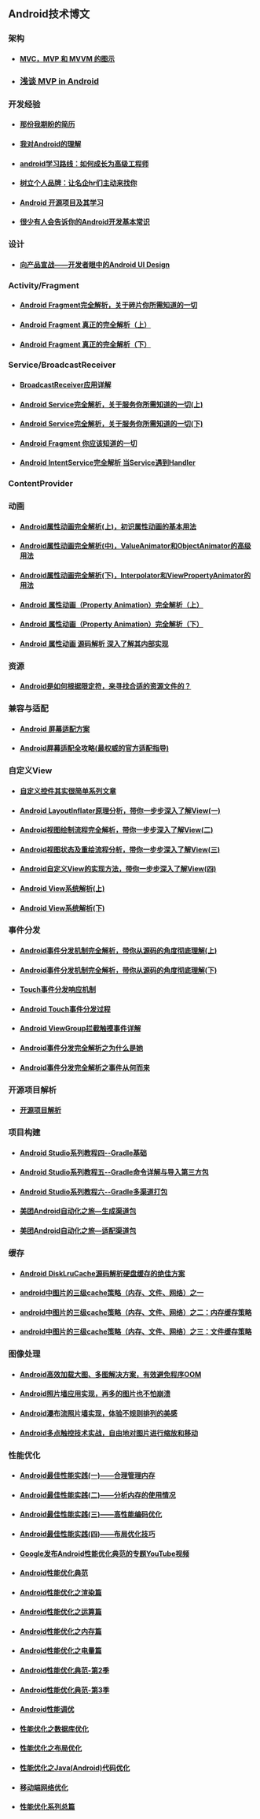 ## Android技术博文

### 架构
* #### [MVC，MVP 和 MVVM 的图示](http://www.ruanyifeng.com/blog/2015/02/mvcmvp_mvvm.html)

* ### [浅谈 MVP in Android](http://blog.csdn.net/lmj623565791/article/details/46596109)

### 开发经验
* #### [那份我期盼的简历](http://a.codekk.com/blogs/detail/5527375bd6459ae793499404)

* #### [我对Android的理解](http://blog.csdn.net/singwhatiwanna/article/details/46810527)

* #### [android学习路线：如何成长为高级工程师](http://blog.csdn.net/singwhatiwanna/article/details/42343847)

* #### [树立个人品牌：让名企hr们主动来找你](http://blog.csdn.net/singwhatiwanna/article/details/19174597)

* #### [Android 开源项目及其学习](http://b.codekk.com/detail/Trinea/Android%20%E5%BC%80%E6%BA%90%E9%A1%B9%E7%9B%AE%E5%8F%8A%E5%85%B6%E5%AD%A6%E4%B9%A0)

* #### [很少有人会告诉你的Android开发基本常识](http://www.jianshu.com/p/d6611c8bd45c?utm_campaign=maleskine&utm_content=note&utm_medium=pc_author_hots&utm_source=recommendation#)

### 设计
* #### [向产品宣战——开发者眼中的Android UI Design](http://blog.csdn.net/eclipsexys/article/details/46238889)

### Activity/Fragment
* #### [Android Fragment完全解析，关于碎片你所需知道的一切](http://blog.csdn.net/guolin_blog/article/details/8881711)

* #### [Android Fragment 真正的完全解析（上）](http://blog.csdn.net/lmj623565791/article/details/37970961)

* #### [Android Fragment 真正的完全解析（下）](http://blog.csdn.net/lmj623565791/article/details/37970961)



### Service/BroadcastReceiver
* #### [BroadcastReceiver应用详解](http://blog.csdn.net/liuhe688/article/details/6955668)

* #### [Android Service完全解析，关于服务你所需知道的一切(上)](http://blog.csdn.net/guolin_blog/article/details/11952435)

* #### [Android Service完全解析，关于服务你所需知道的一切(下)](http://blog.csdn.net/guolin_blog/article/details/9797169)

* #### [Android Fragment 你应该知道的一切](http://blog.csdn.net/lmj623565791/article/details/42628537)

* #### [Android IntentService完全解析 当Service遇到Handler](http://blog.csdn.net/lmj623565791/article/details/47143563)

### ContentProvider


### 动画
* #### [Android属性动画完全解析(上)，初识属性动画的基本用法](http://blog.csdn.net/guolin_blog/article/details/43536355)

* #### [Android属性动画完全解析(中)，ValueAnimator和ObjectAnimator的高级用法](http://blog.csdn.net/guolin_blog/article/details/43816093)

* #### [Android属性动画完全解析(下)，Interpolator和ViewPropertyAnimator的用法](http://blog.csdn.net/guolin_blog/article/details/44171115)

* #### [Android 属性动画（Property Animation）完全解析（上）](http://blog.csdn.net/lmj623565791/article/details/38067475)

* #### [Android 属性动画（Property Animation）完全解析（下）](http://blog.csdn.net/lmj623565791/article/details/38092093)

* #### [Android 属性动画 源码解析 深入了解其内部实现](http://blog.csdn.net/lmj623565791/article/details/42056859)

### 资源
* #### [Android是如何根据限定符，来寻找合适的资源文件的？](http://blog.csdn.net/zhaokaiqiang1992/article/details/45843661)

### 兼容与适配
* #### [Android 屏幕适配方案](http://blog.csdn.net/lmj623565791/article/details/45460089)

* #### [Android屏幕适配全攻略(最权威的官方适配指导)](http://blog.csdn.net/zhaokaiqiang1992/article/details/45419023)

### 自定义View
* #### [自定义控件其实很简单系列文章](http://blog.csdn.net/aigestudio/article/details/41212583)

* #### [Android LayoutInflater原理分析，带你一步步深入了解View(一)](http://blog.csdn.net/guolin_blog/article/details/12921889)

* #### [Android视图绘制流程完全解析，带你一步步深入了解View(二)](http://blog.csdn.net/guolin_blog/article/details/16330267)

* #### [Android视图状态及重绘流程分析，带你一步步深入了解View(三)](http://blog.csdn.net/guolin_blog/article/details/17045157)

* #### [Android自定义View的实现方法，带你一步步深入了解View(四)](http://blog.csdn.net/guolin_blog/article/details/17357967)

* #### [Android View系统解析(上)](http://blog.csdn.net/singwhatiwanna/article/details/38168103)

* #### [Android View系统解析(下)](http://blog.csdn.net/singwhatiwanna/article/details/38426471)

### 事件分发
* #### [Android事件分发机制完全解析，带你从源码的角度彻底理解(上)](http://blog.csdn.net/guolin_blog/article/details/9097463)

* #### [Android事件分发机制完全解析，带你从源码的角度彻底理解(下)](http://blog.csdn.net/guolin_blog/article/details/9153747)

* #### [Touch事件分发响应机制](http://hukai.me/android-deeper-touch-event-dispatch-process/)

* #### [Android Touch事件分发过程](http://blog.csdn.net/bboyfeiyu/article/details/38958829)

* #### [Android ViewGroup拦截触摸事件详解](http://blog.csdn.net/bboyfeiyu/article/details/39719543)

* #### [Android事件分发完全解析之为什么是她](http://blog.csdn.net/aigestudio/article/details/44260301)

* #### [Android事件分发完全解析之事件从何而来](http://blog.csdn.net/aigestudio/article/details/44746625)

### 开源项目解析
* #### [开源项目解析](http://a.codekk.com/)


### 项目构建
* #### [Android Studio系列教程四--Gradle基础](http://stormzhang.com/devtools/2014/12/18/android-studio-tutorial4/)

* #### [Android Studio系列教程五--Gradle命令详解与导入第三方包](http://stormzhang.com/devtools/2015/01/05/android-studio-tutorial5/)

* #### [Android Studio系列教程六--Gradle多渠道打包](http://stormzhang.com/devtools/2015/01/15/android-studio-tutorial6/)

* #### [美团Android自动化之旅—生成渠道包](http://tech.meituan.com/mt-apk-packaging.html)

* #### [美团Android自动化之旅—适配渠道包](http://tech.meituan.com/mt-apk-adaptation.html)

### 缓存
* #### [Android DiskLruCache源码解析硬盘缓存的绝佳方案](http://blog.csdn.net/lmj623565791/article/details/47251585)

* #### [android中图片的三级cache策略（内存、文件、网络）之一](http://blog.csdn.net/singwhatiwanna/article/details/9054001)

* #### [android中图片的三级cache策略（内存、文件、网络）之二：内存缓存策略](http://blog.csdn.net/singwhatiwanna/article/details/17566439)

* #### [android中图片的三级cache策略（内存、文件、网络）之三：文件缓存策略](http://blog.csdn.net/singwhatiwanna/article/details/17588159)

### 图像处理
* #### [Android高效加载大图、多图解决方案，有效避免程序OOM](http://blog.csdn.net/guolin_blog/article/details/9316683)

* #### [Android照片墙应用实现，再多的图片也不怕崩溃](http://blog.csdn.net/guolin_blog/article/details/9526203)

* #### [Android瀑布流照片墙实现，体验不规则排列的美感](http://blog.csdn.net/guolin_blog/article/details/10470797)

* #### [Android多点触控技术实战，自由地对图片进行缩放和移动](http://blog.csdn.net/guolin_blog/article/details/11100327)

### 性能优化
* #### [Android最佳性能实践(一)——合理管理内存](http://blog.csdn.net/guolin_blog/article/details/42238627)
* #### [Android最佳性能实践(二)——分析内存的使用情况](http://blog.csdn.net/guolin_blog/article/details/42238633)
* #### [Android最佳性能实践(三)——高性能编码优化](http://blog.csdn.net/guolin_blog/article/details/42318689)
* #### [Android最佳性能实践(四)——布局优化技巧](http://blog.csdn.net/guolin_blog/article/details/43376527)

* #### [Google发布Android性能优化典范的专题YouTube视频](https://www.youtube.com/playlist?list=PLWz5rJ2EKKc9CBxr3BVjPTPoDPLdPIFCE)

* #### [Android性能优化典范](http://hukai.me/android-performance-patterns/)

* #### [Android性能优化之渲染篇](http://hukai.me/android-performance-render/)

* #### [Android性能优化之运算篇](http://hukai.me/android-performance-compute/)

* #### [Android性能优化之内存篇](http://hukai.me/android-performance-memory/)

* #### [Android性能优化之电量篇](http://hukai.me/android-performance-battery/)

* #### [Android性能优化典范-第2季](http://hukai.me/android-performance-patterns-season-2/)

* #### [Android性能优化典范-第3季](http://hukai.me/android-performance-patterns-season-3/)

* #### [Android性能调优](http://www.trinea.cn/android/android-performance-demo/)

* #### [性能优化之数据库优化](http://www.trinea.cn/android/database-performance/)

* #### [性能优化之布局优化](http://www.trinea.cn/android/layout-performance/)

* #### [性能优化之Java(Android)代码优化](http://www.trinea.cn/android/java-android-performance/)

* #### [移动端网络优化](http://www.trinea.cn/android/mobile-performance-optimization/)

* #### [性能优化系列总篇](http://www.trinea.cn/android/performance/)

